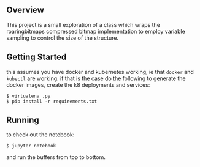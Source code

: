 ## Overview

This project is a small exploration of a class which wraps the
roaringbitmaps compressed bitmap implementation to employ variable
sampling to control the size of the structure. 

## Getting Started

this assumes you have docker and kubernetes working, ie that `docker`
and `kubectl` are working. if that is the case do the following to
generate the docker images, create the k8 deployments and services:

```
$ virtualenv .py
$ pip install -r requirements.txt
```

## Running

to check out the notebook:

```
$ jupyter notebook
```

and run the buffers from top to bottom.







